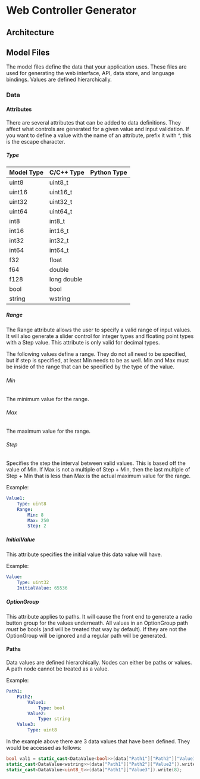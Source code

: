 Web Controller Generator
========================

Architecture
------------

Model Files
-----------
The model files define the data that your application uses. These files are used for generating the web interface, API, data store, and language bindings. Values are defined hierarchically. 

### Data ###

#### Attributes ####
There are several attributes that can be added to data definitions. They affect what controls are generated for a given value and input validation. If you want to define a value with the name of an attribute, prefix it with ^, this is the escape character.

##### Type #####
| Model Type | C/C++ Type  | Python Type |
|------------|-------------|-------------|
| uint8      | uint8_t     |             |
| uint16     | uint16_t    |             |
| uint32     | uint32_t    |             |
| uint64     | uint64_t    |             |
| int8       | int8_t      |             |
| int16      | int16_t     |             |
| int32      | int32_t     |             |
| int64      | int64_t     |             |
| f32        | float       |             |
| f64        | double      |             |
| f128       | long double |             |
| bool       | bool        |             |
| string     | wstring     |             |

##### Range #####
The Range attribute allows the user to specify a valid range of input values. It will also generate a slider control for integer types and floating point types with a Step value. This attribute is only valid for decimal types.

The following values define a range. They do not all need to be specified, but if step is specified, at least Min needs to be as well. Min and Max must be inside of the range that can be specified by the type of the value.

###### Min ######
The minimum value for the range.

###### Max ######
The maximum value for the range.

###### Step ######
Specifies the step the interval between valid values. This is based off the value of Min. If Max is not a multiple of Step + Min, then the last multiple of Step + Min that is less than Max is the actual maximum value for the range.

Example:
```YAML
Value1:
    Type: uint8
    Range:
        Min: 8
        Max: 250
        Step: 2
```

##### InitialValue #####
This attribute specifies the initial value this data value will have.

Example:
```YAML
Value:
    Type: uint32
    InitialValue: 65536
```

##### OptionGroup #####
This attribute applies to paths. It will cause the front end to generate a radio button group for the values underneath. All values in an OptionGroup path _must_ be bools (and will be treated that way by default). If they are not the OptionGroup will be ignored and a regular path will be generated.

#### Paths ####
Data values are defined hierarchically. Nodes can either be paths or values. A path node cannot be treated as a value.

Example:
```YAML
Path1:
    Path2:
        Value1:
            Type: bool
        Value2:
            Type: string
    Value3:
        Type: uint8
```

In the example above there are 3 data values that have been defined. They would be accessed as follows:
```C++
bool val1 = static_cast<DataValue<bool>>(data["Path1"]["Path2"]["Value1"]).read();
static_cast<DataValue<wstring>>(data["Path1"]["Path2"]["Value2"]).write("foobar");
static_cast<DataValue<uint8_t>>(data["Path1"]["Value3"]).write(8);
```

